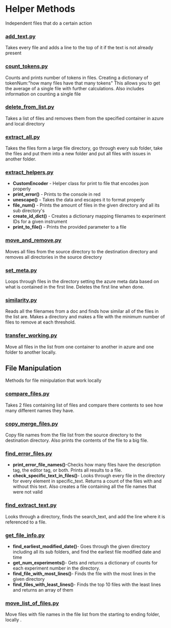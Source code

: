 # Helper Methods
Independent files that do a certain action

### [add_text.py](add_text.py)
Takes every file and adds a line to the top of it if the text is not already present

### [count_tokens.py](count_tokens.py)
Counts and prints number of tokens in files. Creating a dictionary of tokenNum:"how many files have that many tokens"
This allows you to get the average of a single file with further calculations.
Also includes information on counting a single file


### [delete_from_list.py](delete_from_list.py)
Takes a list of files and removes them from the specified container in azure and local directory

### [extract_all.py](extract_all.py)
Takes the files form a large file directory, go through every sub folder, take the files and put them into a new folder and put all files with issues in another folder.

### [extract_helpers.py](extract_helpers.py)
+ **CustomEncoder** - Helper class for print to file that encodes json properly
+ **print_error()** - Prints to the console in red
+ **unescape()** - Takes the data and escapes it to format properly
+ **file_num()** - Prints the amount of files in the given directory and all its sub directory's
+ **create_id_dict()** - Creates a dictionary mapping filenames to experiment IDs for a given instrument
+ **print_to_file()** - Prints the provided parameter to a file

### [move_and_remove.py](move_and_remove.py)
Moves all files from the source directory to the destination directory and removes all directories in the source
directory

### [set_meta.py](set_meta.py)
Loops through files in the directory setting the azure meta data based on what is contained in the first line.
Deletes the first line when done.

### [similarity.py](similarity.py)
Reads all the filenames from a doc and finds how similar all of the files in the list are. Makes a directory and
makes a file with the minimum number of files to remove at each threshold.

### [transfer_working.py](transfer_working.py)
Move all files in the list from one container to another in azure and one folder to another locally.

## File Manipulation
Methods for file minipulation that work locally
### [compare_files.py](file_manipulation/compare_files.py)
Takes 2 files containing list of files and compare there contents to see how many different names they have.

### [copy_merge_files.py](file_manipulation/copy_merge_files.py)
Copy file names from the file list from the source directory to the destination directory. Also prints the contents
of the file to a big file.

### [find_error_files.py](file_manipulation/find_error_files.py)
+ **print_error_file_names()**-Checks how many files have the description tag, the editor tag, or both. Prints all
  results to a file.
+ **check_specific_text_in_files()**- Looks through every file in the directory for every element in specific_text.
  Returns a count of the files with and without this text. Also creates a file containing all the file names that were not valid

### [find_extract_text.py](file_manipulation/find_extract_text.py)
Looks through a directory, finds the search_text, and add the line where it is referenced to a file.

### [get_file_info.py](file_manipulation/get_file_info.py)
+ **find_earliest_modified_date()**- Goes through the given directory including all its sub folders, and find the
  earliest file modified date and time
+ **get_num_experiments()**- Gets and returns a dictionary of counts for each experiment number in the directory.
+ **find_file_with_most_lines()**- Finds the file with the most lines in the given directory
+ **find_files_with_least_lines()**- Finds the top 10 files with the least lines and returns an array of them

### [move_list_of_files.py](file_manipulation/move_list_of_files.py)
Move files with file names in the file list from the starting to ending folder, locally .
